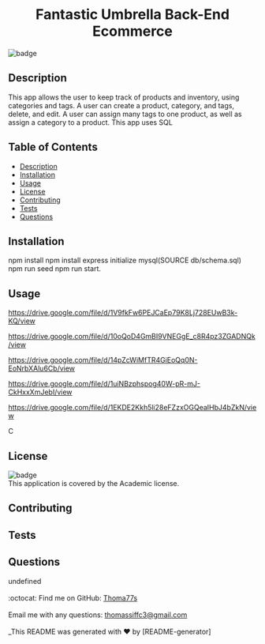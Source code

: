<h1 align="center">Fantastic Umbrella Back-End Ecommerce </h1>

![badge](https://img.shields.io/badge/license-Academic-brightgreen)<br />
## Description
 This app allows the user to keep track of products and inventory, using categories and tags. A user can create a product, category, and tags, delete, and edit. A user can assign many tags to one product, as well as assign a category to a product. This app uses SQL 


## Table of Contents
- [Description](#description)
- [Installation](#installation)
- [Usage](#usage)
- [License](#license)
- [Contributing](#contributing)
- [Tests](#tests)
- [Questions](#questions)


## Installation
 npm install
 npm install express
 initialize mysql(SOURCE db/schema.sql) 
 npm run seed 
 npm run start.


## Usage
 https://drive.google.com/file/d/1V9fkFw6PEJCaEp79K8Lj728EUwB3k-KQ/view

 https://drive.google.com/file/d/10oQoD4GmBI9VNEGgE_c8R4pz3ZGADNQk/view

 https://drive.google.com/file/d/14pZcWiMfTR4GiEoQq0N-EoNrbXAlu6Cb/view

 https://drive.google.com/file/d/1uiNBzphspog40W-pR-mJ-CkHxxXmJebI/view

 https://drive.google.com/file/d/1EKDE2Kkh5li28eFZzxOGQeaIHbJ4bZkN/view

 C


## License
![badge](https://img.shields.io/badge/license-Academic-brightgreen)
<br />
This application is covered by the Academic license. 


## Contributing
 


## Tests
 

 
## Questions
 undefined<br />
<br />
:octocat: Find me on GitHub: [Thoma77s](https://github.com/Thoma77s)<br />
<br />
 Email me with any questions: thomassiffc3@gmail.com<br /><br />
_This README was generated with ❤️ by [README-generator]
  